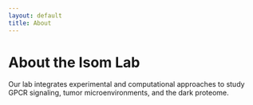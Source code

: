 ```yaml
---
layout: default
title: About
---
```


# About the Isom Lab

Our lab integrates experimental and computational approaches to study GPCR signaling, tumor microenvironments, and the dark proteome.
